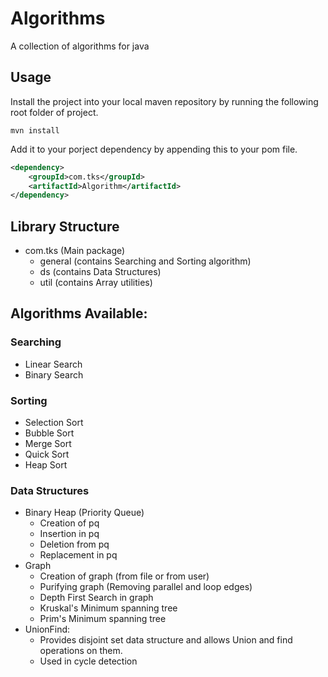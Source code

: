 # Algorithms
A collection of algorithms for java

## Usage
Install the project into your local maven repository by running the following root folder of project.
```shell
mvn install
```
Add it to your porject dependency by appending this to your pom file.
```xml
<dependency>
    <groupId>com.tks</groupId>
    <artifactId>Algorithm</artifactId>
</dependency>
```

## Library Structure
* com.tks (Main package)
    * general (contains Searching and Sorting algorithm)
    * ds (contains Data Structures)
    * util (contains Array utilities)


## Algorithms Available:
 
### Searching
* Linear Search
* Binary Search

### Sorting
* Selection Sort
* Bubble Sort
* Merge Sort
* Quick Sort
* Heap Sort

### Data Structures
* Binary Heap (Priority Queue)
    * Creation of pq
    * Insertion in pq
    * Deletion from pq
    * Replacement in pq
* Graph
    * Creation of graph (from file or from user)
    * Purifying graph (Removing parallel and loop edges)
    * Depth First Search in graph
    * Kruskal's Minimum spanning tree
    * Prim's Minimum spanning tree
* UnionFind:
    * Provides disjoint set data structure and allows Union and find operations on them.
    * Used in cycle detection
 
      
 


